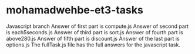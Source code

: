 # mohamadwehbe-et3-tasks
Javascript branch
Answer of first part is compute.js
Answer of second part is each5seconds.js
Answer of third part is sort.js
Answer of fourth part is above280.js
Answer of fifth part is discount.js
Answer of the last part is options.js
The fullTask.js file has the full answers for the javascript task.
